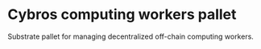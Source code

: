 Cybros computing workers pallet
====

Substrate pallet for managing decentralized off-chain computing workers.
